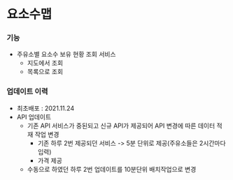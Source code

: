 # 요소수맵

### 기능

- 주유소별 요소수 보유 현황 조회 서비스
    - 지도에서 조회
    - 목록으로 조회

### 업데이트 이력

-  최초배포 : 2021.11.24
- API 업데이트
    - 기존  API 서비스가 중된되고 신규 API가 제공되어 API 변경에 따른 데이터 적재 작업 변경
        - 기존 하루 2번 제공되던 서비스 -> 5분 단위로 제공(주유소들은 2시간마다 입력)
        - 가격 제공
    - 수동으로 하였던 하루 2번 업데이트를 10분단위 배치작업으로 변경